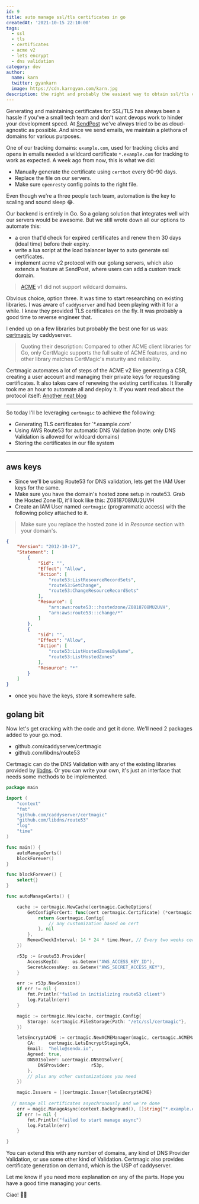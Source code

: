 ```yaml
---
id: 9
title: auto manage ssl/tls certificates in go
createdAt: '2021-10-15 22:10:00'
tags:
  - ssl
  - tls
  - certificates
  - acme v2
  - lets encrypt
  - dns validation
category: dev
author: 
  name: karn
  twitter: gyankarn
  image: https://cdn.karngyan.com/karn.jpg
description: the right and probably the easiest way to obtain ssl/tls certificates. you can store them in your file system and use them with your load balancer or directly with your application.
---
```


Generating and maintaining certificates for SSL/TLS has always been a hassle if you've a small tech team and don't want devops work to hinder your development speed.
At [SendPost](https://sendpost.io) we've always tried to be as cloud-agnostic as possible. And since we send emails, we maintain a plethora of domains for various purposes.

One of our tracking domains: `example.com`, used for tracking clicks and opens in emails needed a wildcard certificate `*.example.com` for tracking to work as expected. A week ago from now, this is what we did:

- Manually generate the certificate using `certbot` every 60-90 days.
- Replace the file on our servers.
- Make sure `openresty` config points to the right file.

Even though we're a three people tech team, automation is the key to scaling and sound sleep 😂.

Our backend is entirely in Go. So a golang solution that integrates well with our servers would be awesome. But we still wrote down all our options to automate this:

- a cron that'd check for expired certificates and renew them 30 days (ideal time) before their expiry.
- write a lua script at the load balancer layer to auto generate ssl certificates.
- implement acme v2 protocol with our golang servers, which also extends a feature at SendPost, where users can add a custom track domain.

> [ACME](https://en.wikipedia.org/wiki/Automated_Certificate_Management_Environment) v1 did not support wildcard domains.

Obvious choice, option three. It was time to start researching on existing libraries. I was aware of `caddyserver` and had been playing with it for a while. I knew they provided TLS certificates on the fly. It was probably a good time to reverse engineer that.

I ended up on a few libraries but probably the best one for us was: [certmagic](https://github.com/caddyserver/certmagic) by caddyserver.

> Quoting their description: Compared to other ACME client libraries for Go, only CertMagic supports the full suite of ACME features, and no other library matches CertMagic's maturity and reliability.

Certmagic automates a lot of steps of the ACME v2 like generating a CSR, creating a user account and managing their private keys for requesting certificates. It also takes care of renewing the existing certificates. It literally took me an hour to automate all and deploy it. If you want read about the protocol itself: [Another neat blog](https://www.keyfactor.com/blog/what-is-acme-protocol-and-how-does-it-work/)

---

So today I'll be leveraging `certmagic` to achieve the following:

- Generating TLS certificates for `*.example.com'
- Using AWS Route53 for automatic DNS Validation (note: only DNS Validation is allowed for wildcard domains)
- Storing the certificates in our file system

---

## aws keys

- Since we'll be using Route53 for DNS validation, lets get the IAM User keys for the same.
- Make sure you have the domain's hosted zone setup in route53. Grab the Hosted Zone ID, it'll look like this: Z0818708MU2UVH
- Create an IAM User named `certmagic` (programmatic access) with the following policy attached to it.

> Make sure you replace the hosted zone id in *Resource* section with your domain's.

```json
{
    "Version": "2012-10-17",
    "Statement": [
        {
            "Sid": "",
            "Effect": "Allow",
            "Action": [
                "route53:ListResourceRecordSets",
                "route53:GetChange",
                "route53:ChangeResourceRecordSets"
            ],
            "Resource": [
                "arn:aws:route53:::hostedzone/Z0818708MU2UVH",
                "arn:aws:route53:::change/*"
            ]
        },
        {
            "Sid": "",
            "Effect": "Allow",
            "Action": [
                "route53:ListHostedZonesByName",
                "route53:ListHostedZones"
            ],
            "Resource": "*"
        }
    ]
}
```

- once you have the keys, store it somewhere safe.

## golang bit

Now let's get cracking with the code and get it done. We'll need 2 packages added to your go.mod.

- github.com/caddyserver/certmagic
- github.com/libdns/route53

Certmagic can do the DNS Validation with any of the existing libraries provided by [libdns](https://github.com/libdns). Or you can write your own, it's just an interface that needs some methods to be implemented.


```go
package main

import (
	"context"
	"fmt"
	"github.com/caddyserver/certmagic"
	"github.com/libdns/route53"
	"log"
	"time"
)

func main() {
	autoManageCerts()
	blockForever()
}

func blockForever() {
    select{}
}

func autoManageCerts() {

	cache := certmagic.NewCache(certmagic.CacheOptions{
		GetConfigForCert: func(cert certmagic.Certificate) (*certmagic.Config, error) {
			return &certmagic.Config{
				// any customization based on cert
			}, nil
		},
		RenewCheckInterval: 14 * 24 * time.Hour, // Every two weeks cert is checked for renewal
	})

	r53p := &route53.Provider{
		AccessKeyId:     os.Getenv("AWS_ACCESS_KEY_ID"),
		SecretAccessKey: os.Getenv("AWS_SECRET_ACCESS_KEY"),
	}

	err := r53p.NewSession()
	if err != nil {
		fmt.Println("failed in initializing route53 client")
		log.Fatalln(err)
	}

	magic := certmagic.New(cache, certmagic.Config{
		Storage: &certmagic.FileStorage{Path: "/etc/ssl/certmagic"},
	})

	letsEncryptACME := certmagic.NewACMEManager(magic, certmagic.ACMEManager{
		CA:     certmagic.LetsEncryptStagingCA,
		Email:  "hello@sendx.io",
		Agreed: true,
		DNS01Solver: &certmagic.DNS01Solver{
			DNSProvider:        r53p,
		},
		// plus any other customizations you need
	})

	magic.Issuers = []certmagic.Issuer{letsEncryptACME}
  
  // manage all certificates asynchronously and we're done
	err = magic.ManageAsync(context.Background(), []string{"*.example.com"})
	if err != nil {
		fmt.Println("failed to start manage async")
		log.Fatalln(err)
	}

}
```

You can extend this with any number of domains, any kind of DNS Provider Validation, or use some other kind of Validation. Certmagic also provides certificate generation on demand, which is the USP of caddyserver.

Let me know if you need more explanation on any of the parts. Hope you have a good time managing your certs. 

Ciao! 👋🍺
